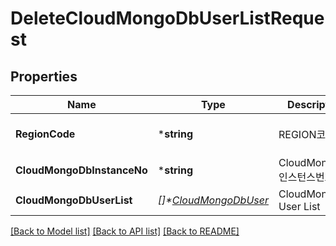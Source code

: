 # DeleteCloudMongoDbUserListRequest

## Properties
Name | Type                                          | Description | Notes
------------ |-----------------------------------------------| ------------- | -------------
**RegionCode** | ***string**                                   | REGION코드 | [optional] [default to null]
**CloudMongoDbInstanceNo** | ***string**                                   | CloudMongoDb 인스턴스번호 | [default to null]
**CloudMongoDbUserList** | *[]\*[CloudMongoDbUser](CloudMongoDbUser.md)* | CloudMongoDb User List | [default to null]

[[Back to Model list]](../README.md#documentation-for-models) [[Back to API list]](../README.md#documentation-for-api-endpoints) [[Back to README]](../README.md)



